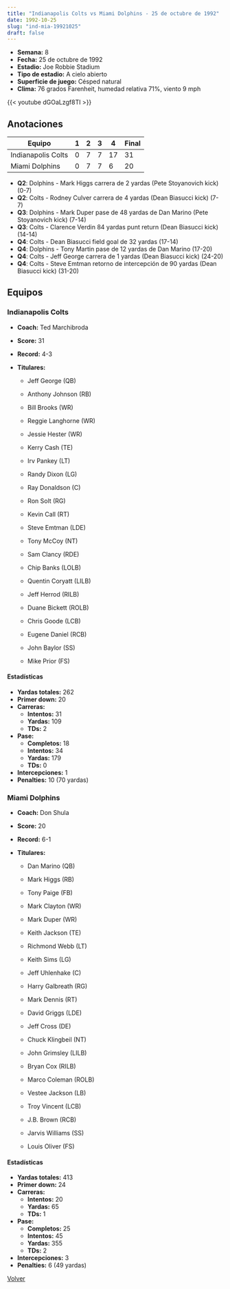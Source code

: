 ```yaml
---
title: "Indianapolis Colts vs Miami Dolphins - 25 de octubre de 1992"
date: 1992-10-25
slug: "ind-mia-19921025"
draft: false
---
```


- **Semana:** 8
- **Fecha:** 25 de octubre de 1992
- **Estadio:** Joe Robbie Stadium
- **Tipo de estadio:** A cielo abierto
- **Superficie de juego:** Césped natural
- **Clima:** 76 grados Farenheit, humedad relativa 71%, viento 9 mph


{{< youtube dGOaLzgf8TI >}}


## Anotaciones
| Equipo | 1 | 2 | 3 | 4 | Final |
|--------|---|---|---|---|-------|
| Indianapolis Colts  | 0 | 7 | 7 | 17  | 31 |
| Miami Dolphins  | 0 | 7 | 7 | 6  | 20 |
- **Q2**: Dolphins - Mark Higgs carrera de 2 yardas (Pete Stoyanovich kick) (0-7)
- **Q2**: Colts - Rodney Culver carrera de 4 yardas (Dean Biasucci kick) (7-7)
- **Q3**: Dolphins - Mark Duper pase de 48 yardas de Dan Marino (Pete Stoyanovich kick) (7-14)
- **Q3**: Colts - Clarence Verdin 84 yardas punt return (Dean Biasucci kick) (14-14)
- **Q4**: Colts - Dean Biasucci field goal de 32 yardas (17-14)
- **Q4**: Dolphins - Tony Martin pase de 12 yardas de Dan Marino (17-20)
- **Q4**: Colts - Jeff George carrera de 1 yardas (Dean Biasucci kick) (24-20)
- **Q4**: Colts - Steve Emtman retorno de intercepción de 90 yardas (Dean Biasucci kick) (31-20)


## Equipos


### Indianapolis Colts
* **Coach:** Ted Marchibroda
* **Score:** 31
* **Record:** 4-3
* **Titulares:** 

  * Jeff George (QB) 

  * Anthony Johnson (RB) 

  * Bill Brooks (WR) 

  * Reggie Langhorne (WR) 

  * Jessie Hester (WR) 

  * Kerry Cash (TE) 

  * Irv Pankey (LT) 

  * Randy Dixon (LG) 

  * Ray Donaldson (C) 

  * Ron Solt (RG) 

  * Kevin Call (RT) 

  * Steve Emtman (LDE) 

  * Tony McCoy (NT) 

  * Sam Clancy (RDE) 

  * Chip Banks (LOLB) 

  * Quentin Coryatt (LILB) 

  * Jeff Herrod (RILB) 

  * Duane Bickett (ROLB) 

  * Chris Goode (LCB) 

  * Eugene Daniel (RCB) 

  * John Baylor (SS) 

  * Mike Prior (FS) 

#### Estadísticas
* **Yardas totales:** 262
* **Primer down:** 20
* **Carreras:**
  * **Intentos:** 31
  * **Yardas:** 109
  * **TDs:** 2
* **Pase:**
  * **Completos:** 18
  * **Intentos:** 34
  * **Yardas:** 179
  * **TDs:** 0
* **Intercepciones:** 1
* **Penalties:** 10 (70 yardas)

### Miami Dolphins
* **Coach:** Don Shula
* **Score:** 20
* **Record:** 6-1
* **Titulares:** 

  * Dan Marino (QB) 

  * Mark Higgs (RB) 

  * Tony Paige (FB) 

  * Mark Clayton (WR) 

  * Mark Duper (WR) 

  * Keith Jackson (TE) 

  * Richmond Webb (LT) 

  * Keith Sims (LG) 

  * Jeff Uhlenhake (C) 

  * Harry Galbreath (RG) 

  * Mark Dennis (RT) 

  * David Griggs (LDE) 

  * Jeff Cross (DE) 

  * Chuck Klingbeil (NT) 

  * John Grimsley (LILB) 

  * Bryan Cox (RILB) 

  * Marco Coleman (ROLB) 

  * Vestee Jackson (LB) 

  * Troy Vincent (LCB) 

  * J.B. Brown (RCB) 

  * Jarvis Williams (SS) 

  * Louis Oliver (FS) 

#### Estadísticas
* **Yardas totales:** 413
* **Primer down:** 24
* **Carreras:**
  * **Intentos:** 20
  * **Yardas:** 65
  * **TDs:** 1
* **Pase:**
  * **Completos:** 25
  * **Intentos:** 45
  * **Yardas:** 355
  * **TDs:** 2
* **Intercepciones:** 3
* **Penalties:** 6 (49 yardas)


[Volver](/historia/1992)
